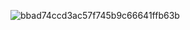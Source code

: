 ![bbad74ccd3ac57f745b9c66641ffb63b](https://user-images.githubusercontent.com/94069126/141329072-0ed309da-d292-41f1-beba-a54317f4dd56.jpg)
